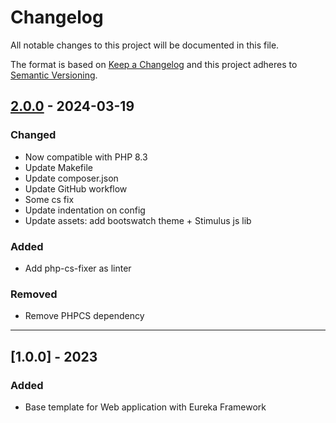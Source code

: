 # Changelog
All notable changes to this project will be documented in this file.

The format is based on [Keep a Changelog](http://keepachangelog.com/en/1.0.0/)
and this project adheres to [Semantic Versioning](http://semver.org/spec/v2.0.0.html).

## [2.0.0] - 2024-03-19
[2.0.0]: https://github.com/eureka-framework/eureka-application-web/compare/1.0.0...2.0.0
### Changed
- Now compatible with PHP 8.3
- Update Makefile
- Update composer.json
- Update GitHub workflow
- Some cs fix
- Update indentation on config
- Update assets: add bootswatch theme + Stimulus js lib
### Added
- Add php-cs-fixer as linter
### Removed
- Remove PHPCS dependency

---

## [1.0.0] - 2023
### Added
- Base template for Web application with Eureka Framework
